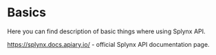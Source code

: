 Basics
=====

Here you can find description of basic things where using Splynx API.

https://splynx.docs.apiary.io/  -  official Splynx API documentation page.

